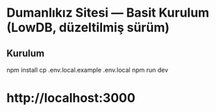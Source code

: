 # Dumanlıkız Sitesi — Basit Kurulum (LowDB, düzeltilmiş sürüm)
## Kurulum
npm install
cp .env.local.example .env.local
npm run dev
# http://localhost:3000

